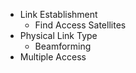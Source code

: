 - Link Establishment
	- Find Access Satellites
- Physical Link Type
	- Beamforming
- Multiple Access